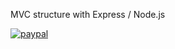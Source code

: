 MVC structure with Express / Node.js


[![paypal](https://www.paypalobjects.com/en_US/i/btn/btn_donateCC_LG.gif)](https://www.paypal.me/HarishMahajan)
